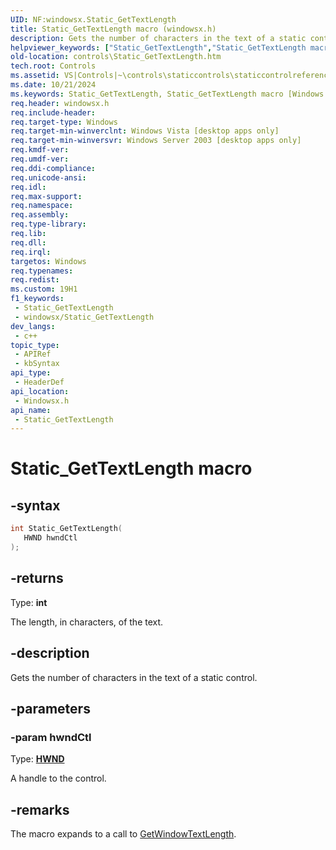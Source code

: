 ```yaml
---
UID: NF:windowsx.Static_GetTextLength
title: Static_GetTextLength macro (windowsx.h)
description: Gets the number of characters in the text of a static control.
helpviewer_keywords: ["Static_GetTextLength","Static_GetTextLength macro [Windows Controls]","_win32_Static_GetTextLength","_win32_Static_GetTextLength_cpp","controls.Static_GetTextLength","controls._win32_Static_GetTextLength","windowsx/Static_GetTextLength"]
old-location: controls\Static_GetTextLength.htm
tech.root: Controls
ms.assetid: VS|Controls|~\controls\staticcontrols\staticcontrolreference\staticcontrolmacros\static_gettextlength.htm
ms.date: 10/21/2024
ms.keywords: Static_GetTextLength, Static_GetTextLength macro [Windows Controls], _win32_Static_GetTextLength, _win32_Static_GetTextLength_cpp, controls.Static_GetTextLength, controls._win32_Static_GetTextLength, windowsx/Static_GetTextLength
req.header: windowsx.h
req.include-header: 
req.target-type: Windows
req.target-min-winverclnt: Windows Vista [desktop apps only]
req.target-min-winversvr: Windows Server 2003 [desktop apps only]
req.kmdf-ver: 
req.umdf-ver: 
req.ddi-compliance: 
req.unicode-ansi: 
req.idl: 
req.max-support: 
req.namespace: 
req.assembly: 
req.type-library: 
req.lib: 
req.dll: 
req.irql: 
targetos: Windows
req.typenames: 
req.redist: 
ms.custom: 19H1
f1_keywords:
 - Static_GetTextLength
 - windowsx/Static_GetTextLength
dev_langs:
 - c++
topic_type:
 - APIRef
 - kbSyntax
api_type:
 - HeaderDef
api_location:
 - Windowsx.h
api_name:
 - Static_GetTextLength
---
```


# Static_GetTextLength macro

## -syntax

```cpp
int Static_GetTextLength(
   HWND hwndCtl
);
```

## -returns

Type: **int**

The length, in characters, of the text.


## -description

Gets the number of characters in the text of a static control.

## -parameters

### -param hwndCtl

Type: <b><a href="/windows/desktop/WinProg/windows-data-types">HWND</a></b>

A handle to the control.

## -remarks

The macro expands to a call to <a href="/windows/desktop/api/winuser/nf-winuser-getwindowtextlengtha">GetWindowTextLength</a>.
